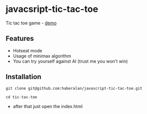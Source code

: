# javacsript-tic-tac-toe

Tic tac toe game - [demo](https://haberalan.github.io/javascript-tic-tac-toe/)

## Features

- Hotseat mode
- Usage of minimax algorithm
- You can try yourself against AI (trust me you won't win)

## Installation

```
git clone git@github.com:haberalan/javascript-tic-tac-toe.git
```
```
cd tic-tac-toe
```

- after that just open the index.html
